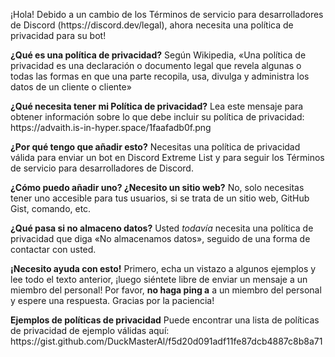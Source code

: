 ¡Hola! Debido a un cambio de los Términos de servicio para desarrolladores de Discord (https\://discord.dev/legal), ahora necesita una política de privacidad para su bot!

**¿Qué es una política de privacidad?** Según Wikipedia, «Una política de privacidad es una declaración o documento legal que revela algunas o todas las formas en que una parte recopila, usa, divulga y administra los datos de un cliente o cliente»

**¿Qué necesita tener mi Política de privacidad?** Lea este mensaje para obtener información sobre lo que debe incluir su política de privacidad: https\://advaith.is-in-hyper.space/1faafadb0f.png

**¿Por qué tengo que añadir esto?** Necesitas una política de privacidad válida para enviar un bot en Discord Extreme List y para seguir los Términos de servicio para desarrolladores de Discord.

**¿Cómo puedo añadir uno? ¿Necesito un sitio web?** No, solo necesitas tener uno accesible para tus usuarios, si se trata de un sitio web, GitHub Gist, comando, etc.

**¿Qué pasa si no almaceno datos?** Usted _todavía_ necesita una política de privacidad que diga «No almacenamos datos», seguido de una forma de contactar con usted.

**¡Necesito ayuda con esto!** Primero, echa un vistazo a algunos ejemplos y lee todo el texto anterior, ¡luego siéntete libre de enviar un mensaje a un miembro del personal!
Por favor, **no haga ping a** a un miembro del personal y espere una respuesta. Gracias por la paciencia!

**Ejemplos de políticas de privacidad** Puede encontrar una lista de políticas de privacidad de ejemplo válidas aquí: https\://gist.github.com/DuckMasterAl/f5d20d091adf11fe87dcb4887c8b8a71
